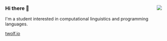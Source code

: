 ### 
<img align='right' src="https://github-readme-stats.vercel.app/api?username=tylerwolf35&show_icons=true&theme=dark">

### Hi there 👋
I'm a student interested in computational linguistics and programming languages.
  
[twolf.io](https://twolf.io)
</a>
